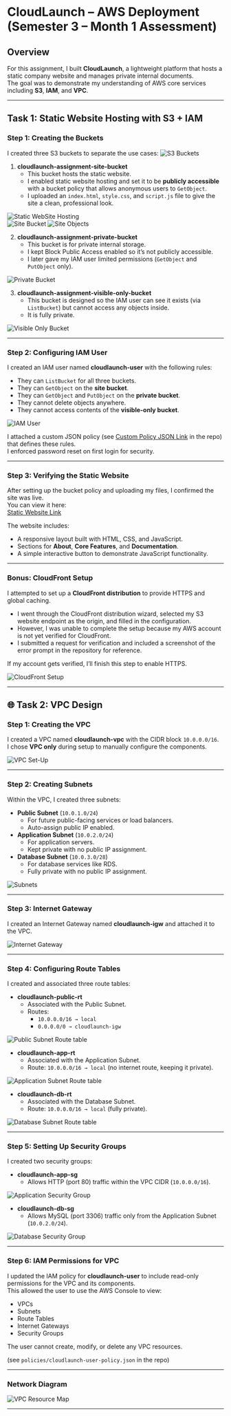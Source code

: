 # CloudLaunch – AWS Deployment (Semester 3 – Month 1 Assessment)

## Overview
For this assignment, I built **CloudLaunch**, a lightweight platform that hosts a static company website and manages private internal documents.  
The goal was to demonstrate my understanding of AWS core services including **S3**, **IAM**, and **VPC**.  

---

## Task 1: Static Website Hosting with S3 + IAM

### Step 1: Creating the Buckets
I created three S3 buckets to separate the use cases:
![S3 Buckets](./screenshots/S3buckets.png)


1. **cloudlaunch-assignment-site-bucket**  
   - This bucket hosts the static website.  
   - I enabled static website hosting and set it to be **publicly accessible** with a bucket policy that allows anonymous users to `GetObject`.  
   - I uploaded an `index.html`, `style.css`, and `script.js` file to give the site a clean, professional look.

![Static WebSite Hosting](./screenshots/static-hosting.png)  
![Site Bucket](./screenshots/site-bucket.png)
![Site Objects](./screenshots/site-uploads.png)

2. **cloudlaunch-assignment-private-bucket**  
   - This bucket is for private internal storage.  
   - I kept Block Public Access enabled so it’s not publicly accessible.  
   - I later gave my IAM user limited permissions (`GetObject` and `PutObject` only).  

![Private Bucket](./screenshots/private-bucket.png)

3. **cloudlaunch-assignment-visible-only-bucket**  
   - This bucket is designed so the IAM user can see it exists (via `ListBucket`) but cannot access any objects inside.  
   - It is fully private.  

![Visible Only Bucket](./screenshots/visible-bucket.png)

---

### Step 2: Configuring IAM User
I created an IAM user named **cloudlaunch-user** with the following rules:
- They can `ListBucket` for all three buckets.  
- They can `GetObject` on the **site bucket**.  
- They can `GetObject` and `PutObject` on the **private bucket**.  
- They cannot delete objects anywhere.  
- They cannot access contents of the **visible-only bucket**.  

![IAM User](./screenshots/IAM.png)


I attached a custom JSON policy (see [Custom Policy JSON Link](policies/cloudlaunch-user-policy.json) in the repo) that defines these rules.  
I enforced password reset on first login for security.

---

### Step 3: Verifying the Static Website
After setting up the bucket policy and uploading my files, I confirmed the site was live.  
You can view it here:  
[Static Website Link](http://cloudlaunch-assignment-site-bucket.s3-website-eu-west-1.amazonaws.com)

The website includes:
- A responsive layout built with HTML, CSS, and JavaScript.  
- Sections for **About**, **Core Features**, and **Documentation**.  
- A simple interactive button to demonstrate JavaScript functionality.  

---

### Bonus: CloudFront Setup
I attempted to set up a **CloudFront distribution** to provide HTTPS and global caching.  

- I went through the CloudFront distribution wizard, selected my S3 website endpoint as the origin, and filled in the configuration.  
- However, I was unable to complete the setup because my AWS account is not yet verified for CloudFront.  
- I submitted a request for verification and included a screenshot of the error prompt in the repository for reference.  

If my account gets verified, I’ll finish this step to enable HTTPS.  

![CloudFront Setup](./screenshots/cloudfront.png)

---

## 🌐 Task 2: VPC Design

### Step 1: Creating the VPC
I created a VPC named **cloudlaunch-vpc** with the CIDR block `10.0.0.0/16`.  
I chose **VPC only** during setup to manually configure the components.

![VPC Set-Up](./screenshots/vpc.png)

---

### Step 2: Creating Subnets
Within the VPC, I created three subnets:
- **Public Subnet** (`10.0.1.0/24`)  
  - For future public-facing services or load balancers.  
  - Auto-assign public IP enabled.  
- **Application Subnet** (`10.0.2.0/24`)  
  - For application servers.  
  - Kept private with no public IP assignment.  
- **Database Subnet** (`10.0.3.0/28`)  
  - For database services like RDS.  
  - Fully private with no public IP assignment.  

![Subnets](./screenshots/subnets.png)

---

### Step 3: Internet Gateway
I created an Internet Gateway named **cloudlaunch-igw** and attached it to the VPC.

![Internet Gateway](./screenshots/igw.png)

---

### Step 4: Configuring Route Tables
I created and associated three route tables:
- **cloudlaunch-public-rt**  
  - Associated with the Public Subnet.  
  - Routes:  
    - `10.0.0.0/16 → local`  
    - `0.0.0.0/0 → cloudlaunch-igw`  

![Public Subnet Route table](./screenshots/public-rt.png)

- **cloudlaunch-app-rt**  
  - Associated with the Application Subnet.  
  - Route: `10.0.0.0/16 → local` (no internet route, keeping it private).

![Application Subnet Route table](./screenshots/app-rt.png)

- **cloudlaunch-db-rt**  
  - Associated with the Database Subnet.  
  - Route: `10.0.0.0/16 → local` (fully private). 

![Database Subnet Route table](./screenshots/db-rt.png) 


---

### Step 5: Setting Up Security Groups
I created two security groups:
- **cloudlaunch-app-sg**
  - Allows HTTP (port 80) traffic within the VPC CIDR (`10.0.0.0/16`).  

![Application Security Group](./screenshots/app-sg.png)

- **cloudlaunch-db-sg**
  - Allows MySQL (port 3306) traffic only from the Application Subnet (`10.0.2.0/24`).  

![Database Security Group](./screenshots/db-sg.png)

---

### Step 6: IAM Permissions for VPC
I updated the IAM policy for **cloudlaunch-user** to include read-only permissions for the VPC and its components.  
This allowed the user to use the AWS Console to view:
- VPCs  
- Subnets  
- Route Tables  
- Internet Gateways  
- Security Groups  

The user cannot create, modify, or delete any VPC resources.  

(see `policies/cloudlaunch-user-policy.json` in the repo)

---

### Network Diagram

![VPC Resource Map](./screenshots/vpc-diagram.png)

---

